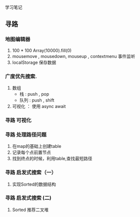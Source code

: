 学习笔记

## 寻路

### 地图编辑器
1. 100 * 100 Array(10000).fill(0)
2. mousemove , mousedown, mouseup , contextmenu 事件监听
3. localStorage 保存数据

### 广度优先搜索. 
1. 数组
    * 栈 : push , pop
    * 队列 : push , shift
2. 可视化 ： 使用 async await

### 寻路 可视化


### 寻路 处理路径问题

1. 在map的基础上创建table
2. 记录每个点前置节点
3. 找到终点的时候，利用table,查找最短路径

### 寻路 启发式搜索（一）
1. 实现Sorted的数据结构

### 寻路 启发式搜索 (二)

1. Sorted 推荐二叉堆